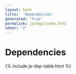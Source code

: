 ```yaml
---
layout: base
title:  'Dependencies'
generated: 'true'
permalink: ja/dep/index.html
udver: '2'
---
```


# Dependencies

{% include ja-dep-table.html %}
